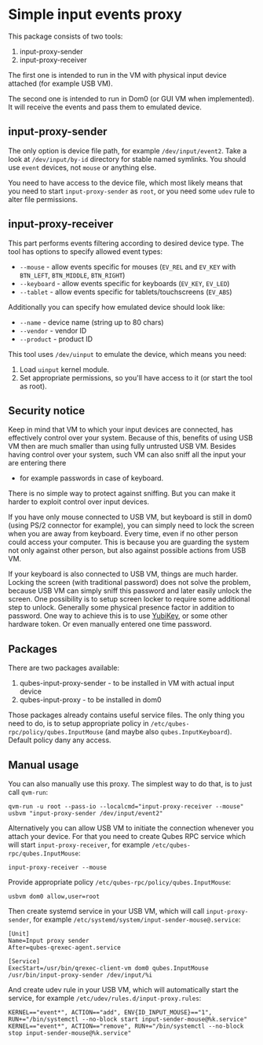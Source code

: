 Simple input events proxy
=========================

This package consists of two tools:
1. input-proxy-sender
2. input-proxy-receiver

The first one is intended to run in the VM with physical input device attached
(for example USB VM).

The second one is intended to run in Dom0 (or GUI VM when implemented). It will
receive the events and pass them to emulated device.


input-proxy-sender
------------------

The only option is device file path, for example `/dev/input/event2`. Take a
look at `/dev/input/by-id` directory for stable named symlinks. You should use
`event` devices, not `mouse` or anything else.

You need to have access to the device file, which most likely means that you
need to start `input-proxy-sender` as `root`, or you need some `udev` rule
to alter file permissions.

input-proxy-receiver
--------------------

This part performs events filtering according to desired device type. The tool
has options to specify allowed event types:

* `--mouse` - allow events specific for mouses (`EV_REL` and `EV_KEY` with
        `BTN_LEFT`, `BTN_MIDDLE`, `BTN_RIGHT`)
* `--keyboard` - allow events specific for keyboards (`EV_KEY`, `EV_LED`)
* `--tablet` - allow events specific for tablets/touchscreens (`EV_ABS`)

Additionally you can specify how emulated device should look like:

* `--name` - device name (string up to 80 chars)
* `--vendor` - vendor ID
* `--product` - product ID

This tool uses `/dev/uinput` to emulate the device, which means you need:
1. Load `uinput` kernel module.
2. Set appropriate permissions, so you'll have access to it (or start the tool as root).


Security notice
---------------

Keep in mind that VM to which your input devices are connected, has
effectively control over your system. Because of this, benefits of using USB VM
then are much smaller than using fully untrusted USB VM. Besides having control
over your system, such VM can also sniff all the input your are entering there
- for example passwords in case of keyboard.

There is no simple way to protect against sniffing. But you can make it harder
to exploit control over input devices.

If you have only mouse connected to USB VM, but keyboard is still in dom0
(using PS/2 connector for example), you can simply need to lock the screen when
you are away from keyboard. Every time, even if no other person could access
your computer. This is because you are guarding the system not only against
other person, but also against possible actions from USB VM.

If your keyboard is also connected to USB VM, things are much harder. Locking
the screen (with traditional password) does not solve the problem, because USB
VM can simply sniff this password and later easily unlock the screen. One
possibility is to setup screen locker to require some additional step to
unlock. Generally some physical presence factor in addition to password. One
way to achieve this is to use [YubiKey](https://www.qubes-os.org/doc/YubiKey/),
or some other hardware token. Or even manually entered one time password.

Packages
--------

There are two packages available:
1. qubes-input-proxy-sender - to be installed in VM with actual input device
2. qubes-input-proxy - to be installed in dom0

Those packages already contains useful service files. The only thing you need
to do, is to setup appropriate policy in
`/etc/qubes-rpc/policy/qubes.InputMouse` (and maybe also
`qubes.InputKeyboard`). Default policy dany any access.

Manual usage
------------

You can also manually use this proxy. The simplest way to do that, is to just
call `qvm-run`:

    qvm-run -u root --pass-io --localcmd="input-proxy-receiver --mouse" usbvm "input-proxy-sender /dev/input/event2"


Alternatively you can allow USB VM to initiate the connection whenever you
attach your device. For that you need to create Qubes RPC service which will
start `input-proxy-receiver`, for example `/etc/qubes-rpc/qubes.InputMouse`:

    input-proxy-receiver --mouse

Provide appropriate policy `/etc/qubes-rpc/policy/qubes.InputMouse`:

    usbvm dom0 allow,user=root

Then create systemd service in your USB VM, which will call
`input-proxy-sender`, for example
`/etc/systemd/system/input-sender-mouse@.service`:

    [Unit]
    Name=Input proxy sender
    After=qubes-qrexec-agent.service

    [Service]
    ExecStart=/usr/bin/qrexec-client-vm dom0 qubes.InputMouse /usr/bin/input-proxy-sender /dev/input/%i


And create udev rule in your USB VM, which will automatically start the
service, for example `/etc/udev/rules.d/input-proxy.rules`:

    KERNEL=="event*", ACTION=="add", ENV{ID_INPUT_MOUSE}=="1", RUN+="/bin/systemctl --no-block start input-sender-mouse@%k.service"
    KERNEL=="event*", ACTION=="remove", RUN+="/bin/systemctl --no-block stop input-sender-mouse@%k.service"
